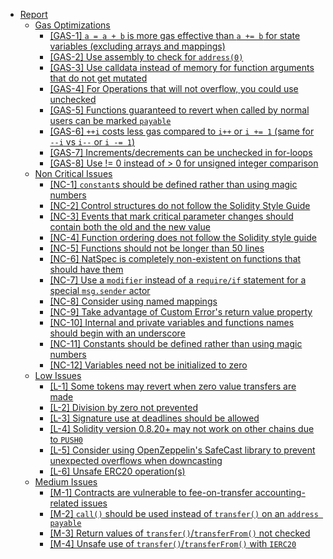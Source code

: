 - [Report](#report)
  - [Gas Optimizations](#gas-optimizations)
    - [\[GAS-1\] `a = a + b` is more gas effective than `a += b` for state variables (excluding arrays and mappings)](#gas-1-a--a--b-is-more-gas-effective-than-a--b-for-state-variables-excluding-arrays-and-mappings)
    - [\[GAS-2\] Use assembly to check for `address(0)`](#gas-2-use-assembly-to-check-for-address0)
    - [\[GAS-3\] Use calldata instead of memory for function arguments that do not get mutated](#gas-3-use-calldata-instead-of-memory-for-function-arguments-that-do-not-get-mutated)
    - [\[GAS-4\] For Operations that will not overflow, you could use unchecked](#gas-4-for-operations-that-will-not-overflow-you-could-use-unchecked)
    - [\[GAS-5\] Functions guaranteed to revert when called by normal users can be marked `payable`](#gas-5-functions-guaranteed-to-revert-when-called-by-normal-users-can-be-marked-payable)
    - [\[GAS-6\] `++i` costs less gas compared to `i++` or `i += 1` (same for `--i` vs `i--` or `i -= 1`)](#gas-6-i-costs-less-gas-compared-to-i-or-i--1-same-for---i-vs-i---or-i---1)
    - [\[GAS-7\] Increments/decrements can be unchecked in for-loops](#gas-7-incrementsdecrements-can-be-unchecked-in-for-loops)
    - [\[GAS-8\] Use != 0 instead of \> 0 for unsigned integer comparison](#gas-8-use--0-instead-of--0-for-unsigned-integer-comparison)
  - [Non Critical Issues](#non-critical-issues)
    - [\[NC-1\] `constant`s should be defined rather than using magic numbers](#nc-1-constants-should-be-defined-rather-than-using-magic-numbers)
    - [\[NC-2\] Control structures do not follow the Solidity Style Guide](#nc-2-control-structures-do-not-follow-the-solidity-style-guide)
    - [\[NC-3\] Events that mark critical parameter changes should contain both the old and the new value](#nc-3-events-that-mark-critical-parameter-changes-should-contain-both-the-old-and-the-new-value)
    - [\[NC-4\] Function ordering does not follow the Solidity style guide](#nc-4-function-ordering-does-not-follow-the-solidity-style-guide)
    - [\[NC-5\] Functions should not be longer than 50 lines](#nc-5-functions-should-not-be-longer-than-50-lines)
    - [\[NC-6\] NatSpec is completely non-existent on functions that should have them](#nc-6-natspec-is-completely-non-existent-on-functions-that-should-have-them)
    - [\[NC-7\] Use a `modifier` instead of a `require/if` statement for a special `msg.sender` actor](#nc-7-use-a-modifier-instead-of-a-requireif-statement-for-a-special-msgsender-actor)
    - [\[NC-8\] Consider using named mappings](#nc-8-consider-using-named-mappings)
    - [\[NC-9\] Take advantage of Custom Error's return value property](#nc-9-take-advantage-of-custom-errors-return-value-property)
    - [\[NC-10\] Internal and private variables and functions names should begin with an underscore](#nc-10-internal-and-private-variables-and-functions-names-should-begin-with-an-underscore)
    - [\[NC-11\] Constants should be defined rather than using magic numbers](#nc-11-constants-should-be-defined-rather-than-using-magic-numbers)
    - [\[NC-12\] Variables need not be initialized to zero](#nc-12-variables-need-not-be-initialized-to-zero)
  - [Low Issues](#low-issues)
    - [\[L-1\] Some tokens may revert when zero value transfers are made](#l-1-some-tokens-may-revert-when-zero-value-transfers-are-made)
    - [\[L-2\] Division by zero not prevented](#l-2-division-by-zero-not-prevented)
    - [\[L-3\] Signature use at deadlines should be allowed](#l-3-signature-use-at-deadlines-should-be-allowed)
    - [\[L-4\] Solidity version 0.8.20+ may not work on other chains due to `PUSH0`](#l-4-solidity-version-0820-may-not-work-on-other-chains-due-to-push0)
    - [\[L-5\] Consider using OpenZeppelin's SafeCast library to prevent unexpected overflows when downcasting](#l-5-consider-using-openzeppelins-safecast-library-to-prevent-unexpected-overflows-when-downcasting)
    - [\[L-6\] Unsafe ERC20 operation(s)](#l-6-unsafe-erc20-operations)
  - [Medium Issues](#medium-issues)
    - [\[M-1\] Contracts are vulnerable to fee-on-transfer accounting-related issues](#m-1-contracts-are-vulnerable-to-fee-on-transfer-accounting-related-issues)
    - [\[M-2\] `call()` should be used instead of `transfer()` on an `address payable`](#m-2-call-should-be-used-instead-of-transfer-on-an-address-payable)
    - [\[M-3\] Return values of `transfer()`/`transferFrom()` not checked](#m-3-return-values-of-transfertransferfrom-not-checked)
    - [\[M-4\] Unsafe use of `transfer()`/`transferFrom()` with `IERC20`](#m-4-unsafe-use-of-transfertransferfrom-with-ierc20)